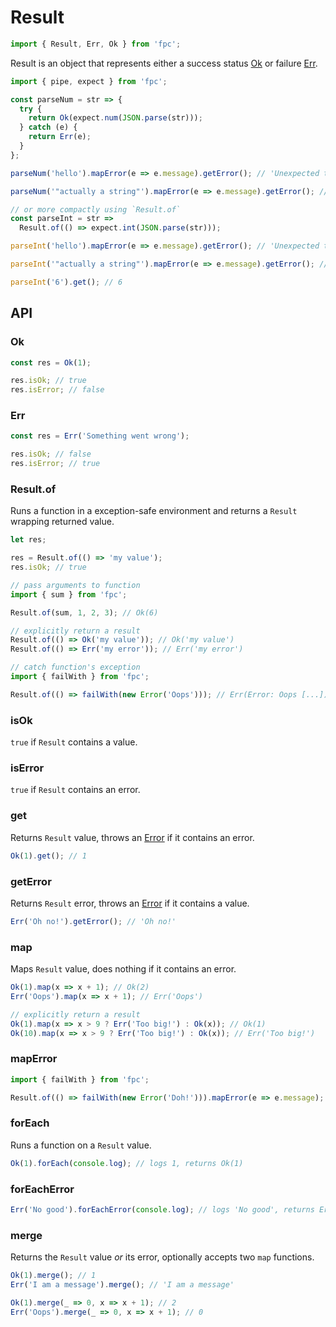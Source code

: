# Result

```javascript
import { Result, Err, Ok } from 'fpc';
```

Result is an object that represents either a success status [Ok][Ok] or failure [Err][Err].

```javascript
import { pipe, expect } from 'fpc';

const parseNum = str => {
  try {
    return Ok(expect.num(JSON.parse(str)));
  } catch (e) {
    return Err(e);
  }
};

parseNum('hello').mapError(e => e.message).getError(); // 'Unexpected token h in JSON at position 0'

parseNum('"actually a string"').mapError(e => e.message).getError(); // 'Expected number, got string'

// or more compactly using `Result.of`
const parseInt = str =>
  Result.of(() => expect.int(JSON.parse(str)));

parseInt('hello').mapError(e => e.message).getError(); // 'Unexpected token h in JSON at position 0'

parseInt('"actually a string"').mapError(e => e.message).getError(); // 'Expected integer, got string'

parseInt('6').get(); // 6
```

## API

### Ok

```javascript
const res = Ok(1);

res.isOk; // true
res.isError; // false
```

### Err

```javascript
const res = Err('Something went wrong');

res.isOk; // false
res.isError; // true
```

### Result.of

Runs a function in a exception-safe environment and returns a `Result` wrapping returned value.

```javascript
let res;

res = Result.of(() => 'my value');
res.isOk; // true

// pass arguments to function
import { sum } from 'fpc';

Result.of(sum, 1, 2, 3); // Ok(6)

// explicitly return a result
Result.of(() => Ok('my value')); // Ok('my value')
Result.of(() => Err('my error')); // Err('my error')

// catch function's exception
import { failWith } from 'fpc';

Result.of(() => failWith(new Error('Oops'))); // Err(Error: Oops [...])
```

### isOk

`true` if `Result` contains a value.

### isError

`true` if `Result` contains an error.

### get

Returns `Result` value, throws an [Error][Glob-Error] if it contains an error.

```javascript
Ok(1).get(); // 1
```

### getError

Returns `Result` error, throws an [Error][Glob-Error] if it contains a value.

```javascript
Err('Oh no!').getError(); // 'Oh no!'
```

### map

Maps `Result` value, does nothing if it contains an error.

```javascript
Ok(1).map(x => x + 1); // Ok(2)
Err('Oops').map(x => x + 1); // Err('Oops')

// explicitly return a result
Ok(1).map(x => x > 9 ? Err('Too big!') : Ok(x)); // Ok(1)
Ok(10).map(x => x > 9 ? Err('Too big!') : Ok(x)); // Err('Too big!')
```

### mapError

```javascript
import { failWith } from 'fpc';

Result.of(() => failWith(new Error('Doh!'))).mapError(e => e.message); // Err('Doh!')
```

### forEach

Runs a function on a `Result` value.

```javascript
Ok(1).forEach(console.log); // logs 1, returns Ok(1)
```

### forEachError

```javascript
Err('No good').forEachError(console.log); // logs 'No good', returns Err('No good')
```

### merge

Returns the `Result` value *or* its error, optionally accepts two `map` functions.

```javascript
Ok(1).merge(); // 1
Err('I am a message').merge(); // 'I am a message'

Ok(1).merge(_ => 0, x => x + 1); // 2
Err('Oops').merge(_ => 0, x => x + 1); // 0
```

[Ok]: #user-content-ok
[Err]: #user-content-err

[Statement-throw]: https://developer.mozilla.org/en-US/docs/Web/JavaScript/Reference/Statements/throw
[Statement-import]: https://developer.mozilla.org/en-US/docs/Web/JavaScript/Reference/Statements/import

[Operators-typeof]: https://developer.mozilla.org/en-US/docs/Web/JavaScript/Reference/Operators/typeof

[Glossary-falsy]: https://developer.mozilla.org/en-US/docs/Glossary/Falsy

[API-console]: https://developer.mozilla.org/en-US/docs/Web/API/console

[Glob-null]: https://developer.mozilla.org/en-US/docs/Web/JavaScript/Reference/Global_Objects/null
[Glob-undefined]: https://developer.mozilla.org/en-US/docs/Web/JavaScript/Reference/Global_Objects/undefined
[Glob-String]: https://developer.mozilla.org/en-US/docs/Web/JavaScript/Reference/Global_Objects/String
[Glob-Boolean]: https://developer.mozilla.org/en-US/docs/Web/JavaScript/Reference/Global_Objects/Boolean
[Glob-Object]: https://developer.mozilla.org/en-US/docs/Web/JavaScript/Reference/Global_Objects/Object
[Glob-NaN]: https://developer.mozilla.org/en-US/docs/Web/JavaScript/Reference/Global_Objects/NaN
[Glob-Infinity]: https://developer.mozilla.org/en-US/docs/Web/JavaScript/Reference/Global_Objects/Infinity
[Glob-Error]: https://developer.mozilla.org/en-US/docs/Web/JavaScript/Reference/Global_Objects/Error
[Glob-TypeError]: https://developer.mozilla.org/en-US/docs/Web/JavaScript/Reference/Global_Objects/TypeError
[Glob-Array-slice]: https://developer.mozilla.org/en-US/docs/Web/JavaScript/Reference/Global_Objects/Array/slice
